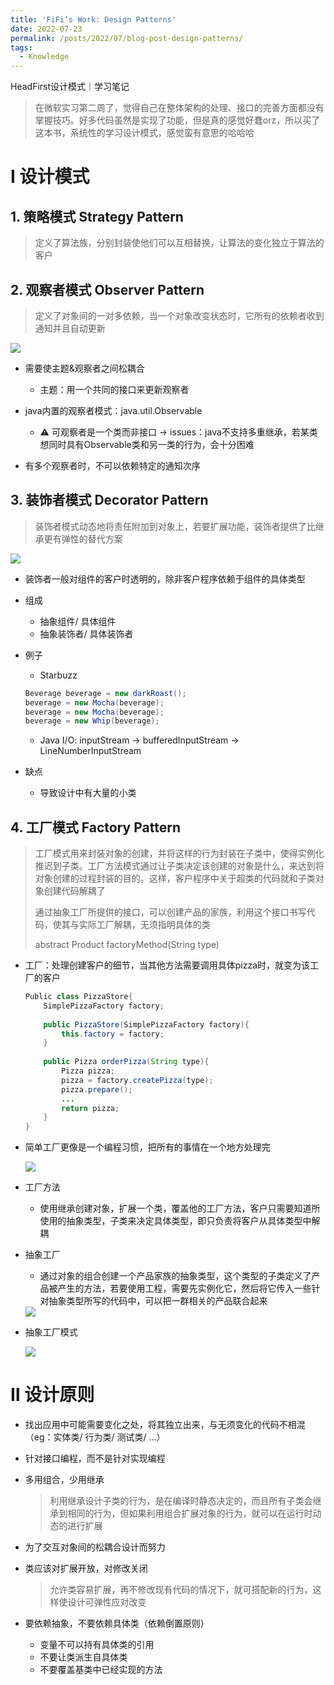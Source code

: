 ```yaml
---
title: 'FiFi‘s Work: Design Patterns'
date: 2022-07-23
permalink: /posts/2022/07/blog-post-design-patterns/
tags:
  - Knowledge
---
```


HeadFirst设计模式｜学习笔记

> 在微软实习第二周了，觉得自己在整体架构的处理、接口的完善方面都没有掌握技巧。好多代码虽然是实现了功能，但是真的感觉好蠢orz，所以买了这本书，系统性的学习设计模式，感觉蛮有意思的哈哈哈



# Ⅰ 设计模式

## 1. 策略模式 Strategy Pattern

> 定义了算法族，分别封装使他们可以互相替换，让算法的变化独立于算法的客户

## 2. 观察者模式 Observer Pattern

> 定义了对象间的一对多依赖，当一个对象改变状态时，它所有的依赖者收到通知并且自动更新

<img src="https://raw.githubusercontent.com/FionaChan01/FionaChan01.github.io/master/post_image/post_design_patterns/observer.png"/>

- 需要使主题&观察者之间松耦合
	- 主题：用一个共同的接口来更新观察者

- java内置的观察者模式：java.util.Observable
	- ⚠️ 可观察者是一个类而非接口 -> issues：java不支持多重继承，若某类想同时具有Observable类和另一类的行为，会十分困难

- 有多个观察者时，不可以依赖特定的通知次序

## 3. 装饰者模式 Decorator Pattern

> 装饰者模式动态地将责任附加到对象上，若要扩展功能，装饰者提供了比继承更有弹性的替代方案

<img src="https://raw.githubusercontent.com/FionaChan01/FionaChan01.github.io/master/post_image/post_design_patterns/decorator.png"/>

- 装饰者一般对组件的客户时透明的，除非客户程序依赖于组件的具体类型

- 组成

	- 抽象组件/ 具体组件
	- 抽象装饰者/ 具体装饰者

- 例子

	- Starbuzz

	```java
	Beverage beverage = new darkRoast();
	beverage = new Mocha(beverage);
	beverage = new Mocha(beverage);
	beverage = new Whip(beverage);
	```

	- Java I/O: inputStream -> bufferedInputStream -> LineNumberInputStream

- 缺点

	- 导致设计中有大量的小类

## 4. 工厂模式 Factory Pattern

> 工厂模式用来封装对象的创建，并将这样的行为封装在子类中，使得实例化推迟到子类。工厂方法模式通过让子类决定该创建的对象是什么，来达到将对象创建的过程封装的目的。这样，客户程序中关于超类的代码就和子类对象创建代码解耦了
>
> 通过抽象工厂所提供的接口，可以创建产品的家族，利用这个接口书写代码，使其与实际工厂解耦，无须指明具体的类
>
> abstract Product factoryMethod(String type)

- 工厂：处理创建客户的细节，当其他方法需要调用具体pizza时，就变为该工厂的客户

	```java
	Public class PizzaStore{
		SimplePizzaFactory factory;
	    
	    public PizzaStore(SimplePizzaFactory factory){
	        this.factory = factory;
	    }
	    
	    public Pizza orderPizza(String type){
	        Pizza pizza;
	        pizza = factory.createPizza(type);
	        pizza.prepare();
	        ...
	        return pizza;
	    }
	}
	```

- 简单工厂更像是一个编程习惯，把所有的事情在一个地方处理完

	<img src="https://raw.githubusercontent.com/FionaChan01/FionaChan01.github.io/master/post_image/post_design_patterns/simplefactory.jpg"/>

- 工厂方法

	- 使用继承创建对象，扩展一个类，覆盖他的工厂方法，客户只需要知道所使用的抽象类型，子类来决定具体类型，即只负责将客户从具体类型中解耦

- 抽象工厂

	- 通过对象的组合创建一个产品家族的抽象类型，这个类型的子类定义了产品被产生的方法，若要使用工程，需要先实例化它，然后将它传入一些针对抽象类型所写的代码中，可以把一群相关的产品联合起来

	<img src="https://raw.githubusercontent.com/FionaChan01/FionaChan01.github.io/master/post_image/post_design_patterns/compare.jpg"/>

- 抽象工厂模式

	<img src="https://raw.githubusercontent.com/FionaChan01/FionaChan01.github.io/master/post_image/post_design_patterns/abstractfactory.jpg"/>

	

# Ⅱ 设计原则

- 找出应用中可能需要变化之处，将其独立出来，与无须变化的代码不相混（eg：实体类/ 行为类/ 测试类/ ...）

- 针对接口编程，而不是针对实现编程

- 多用组合，少用继承

	> 利用继承设计子类的行为，是在编译时静态决定的，而且所有子类会继承到相同的行为，但如果利用组合扩展对象的行为，就可以在运行时动态的进行扩展

- 为了交互对象间的松耦合设计而努力

- 类应该对扩展开放，对修改关闭

	> 允许类容易扩展，再不修改现有代码的情况下，就可搭配新的行为，这样使设计可弹性应对改变

- 要依赖抽象，不要依赖具体类（依赖倒置原则）

	- 变量不可以持有具体类的引用
	- 不要让类派生自具体类
	- 不要覆盖基类中已经实现的方法

	

